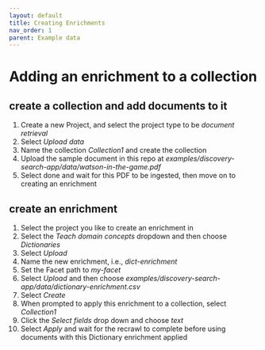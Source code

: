 ```yaml
---
layout: default
title: Creating Enrichments
nav_order: 1
parent: Example data
---
```


# Adding an enrichment to a collection

## create a collection and add documents to it
1. Create a new Project, and select the project type to be *document retrieval*
2. Select *Upload data*
3. Name the collection _Collection1_ and create the collection
4. Upload the sample document in this repo at _examples/discovery-search-app/data/watson-in-the-game.pdf_
5. Select done and wait for this PDF to be ingested, then move on to creating an enrichment

## create an enrichment
1. Select the project you like to create an enrichment in
2. Select the *Teach domain concepts* dropdown and then choose *Dictionaries*
3. Select *Upload*
4. Name the new enrichment, i.e., _dict-enrichment_
5. Set the Facet path to _my-facet_
6. Select *Upload* and then choose _examples/discovery-search-app/data/dictionary-enrichment.csv_
7. Select *Create*
8. When prompted to apply this enrichment to a collection, select _Collection1_
9. Click the *Select fields* drop down and choose *text*
10. Select *Apply* and wait for the recrawl to complete before using documents with this Dictionary enrichment applied
